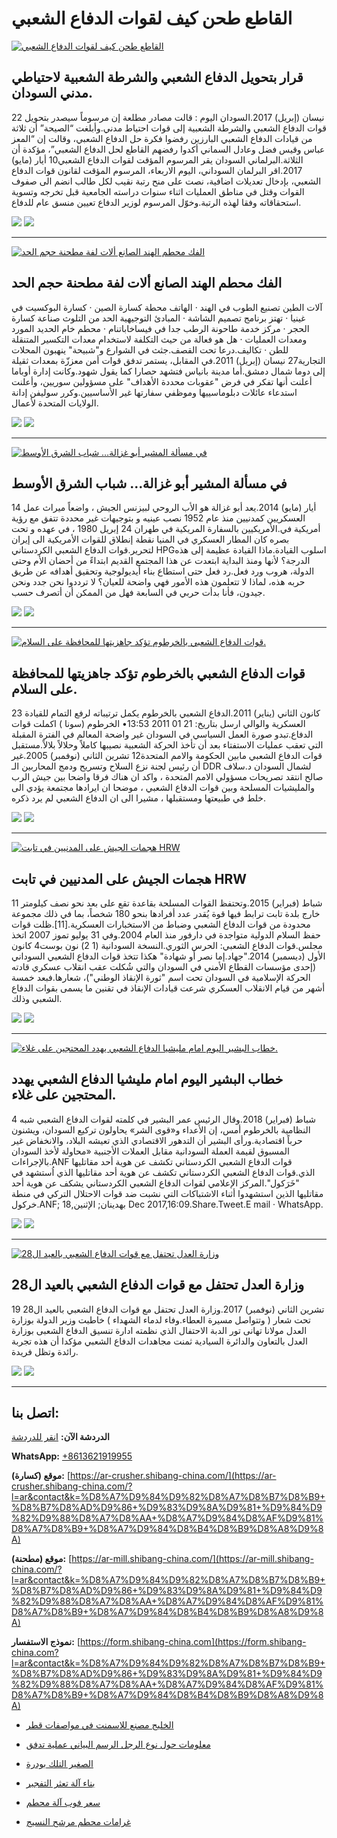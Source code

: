 # القاطع طحن كيف لقوات الدفاع الشعبي

<a href="https://swt.shibang-china.com/?l=ar&img&k=%D8%A7%D9%84%D9%82%D8%A7%D8%B7%D8%B9+%D8%B7%D8%AD%D9%86+%D9%83%D9%8A%D9%81+%D9%84%D9%82%D9%88%D8%A7%D8%AA+%D8%A7%D9%84%D8%AF%D9%81%D8%A7%D8%B9+%D8%A7%D9%84%D8%B4%D8%B9%D8%A8%D9%8A" target="_blank">![القاطع طحن كيف لقوات الدفاع الشعبي](http://static.shibang-china.com/all-800x300/463.jpg)</a>

## قرار بتحويل الدفاع الشعبي والشرطة الشعبية لاحتياطي مدني السودان.
22 نيسان (إبريل) 2017.السودان اليوم : قالت مصادر مطلعة إن مرسوماً سيصدر بتحويل قوات الدفاع الشعبي والشرطة الشعبية إلى قوات احتياط مدني.وأبلغت “الصيحة” أن ثلاثة من قيادات الدفاع الشعبي البارزين رفضوا فكرة حل الدفاع الشعبي، وقالت إن “المعز عباس وقيس فضل وعادل السماني أكدوا رفضهم القاطع لحل الدفاع الشعبي”، مؤكدة أن الثلاثة.البرلماني السودان يقر المرسوم المؤقت لقوات الدفاع الشعبي10 أيار (مايو) 2017.اقر البرلمان السوداني، اليوم الاربعاء، المرسوم المؤقت لقانون قوات الدفاع الشعبي، بإدخال تعديلات اضافية، نصت على منح رتبة نقيب لكل طالب انضم الى صفوف القوات وقتل في مناطق العمليات اثناء سنوات دراسته الجامعية قبل تخرجه وتسوية استحقاقاته وفقا لهذه الرتبة.وخوّل المرسوم لوزير الدفاع تعيين منسق عام للدفاع.


<a href="https://whatsapp.shibangsoft.com/WhatsApp.php" target="_blank" title="WhatsApp">![](http://static.shibang-china.com/icon/whatsapp.png)</a> <a href="https://swt.shibang-china.com/?l=ar&icon&k=%D8%A7%D9%84%D9%82%D8%A7%D8%B7%D8%B9+%D8%B7%D8%AD%D9%86+%D9%83%D9%8A%D9%81+%D9%84%D9%82%D9%88%D8%A7%D8%AA+%D8%A7%D9%84%D8%AF%D9%81%D8%A7%D8%B9+%D8%A7%D9%84%D8%B4%D8%B9%D8%A8%D9%8A" target="_blank">![](http://static.shibang-china.com/icon/chat-ar.png)</a>

---

<a href="https://swt.shibang-china.com/?l=ar&img&k=%D8%A7%D9%84%D9%82%D8%A7%D8%B7%D8%B9+%D8%B7%D8%AD%D9%86+%D9%83%D9%8A%D9%81+%D9%84%D9%82%D9%88%D8%A7%D8%AA+%D8%A7%D9%84%D8%AF%D9%81%D8%A7%D8%B9+%D8%A7%D9%84%D8%B4%D8%B9%D8%A8%D9%8A" target="_blank">![الفك محطم الهند الصانع ألات لفة مطحنة حجم الحد](http://static.shibang-china.com/all-800x300/1423.jpg)</a>

## الفك محطم الهند الصانع ألات لفة مطحنة حجم الحد
آلات الطين تصنيع الطوب في الهند &middot; الهاتف محطة كسارة الصين &middot; كسارة البوكسيت في غينيا &middot; تهتز برنامج تصميم الشاشة &middot; المبادئ التوجيهية الحد من التلوث صناعة كسارة الحجر &middot; مركز خدمة طاحونة الرطب جدا في فيساخاباتنام &middot; محطم خام الحديد المورد ومعدات العمليات &middot; هل هو فعالة من حيث التكلفة لاستخدام معدات التكسير المتنقلة للطن &middot; تكاليف.درعا تحت القصف.جثث في الشوارع و&quot;شبيحة&quot; ينهبون المحلات التجارية27 نيسان (إبريل) 2011.في المقابل، يستمر تدفق قوات أمن معززّة بمعدات ثقيلة إلى دوما شمال دمشق.أما مدينة بانياس فتشهد حصارا كما يقول شهود.وكانت إدارة أوباما أعلنت أنها تفكر في فرض &quot;عقوبات محددة الأهداف&quot; على مسؤولين سوريين، وأعلنت استدعاء عائلات دبلوماسييها وموظفي سفارتها غير الأساسيين.وكرر سوليفن إدانة الولايات المتحدة لأعمال.


<a href="https://whatsapp.shibangsoft.com/WhatsApp.php" target="_blank" title="WhatsApp">![](http://static.shibang-china.com/icon/whatsapp.png)</a> <a href="https://swt.shibang-china.com/?l=ar&icon&k=%D8%A7%D9%84%D9%82%D8%A7%D8%B7%D8%B9+%D8%B7%D8%AD%D9%86+%D9%83%D9%8A%D9%81+%D9%84%D9%82%D9%88%D8%A7%D8%AA+%D8%A7%D9%84%D8%AF%D9%81%D8%A7%D8%B9+%D8%A7%D9%84%D8%B4%D8%B9%D8%A8%D9%8A" target="_blank">![](http://static.shibang-china.com/icon/chat-ar.png)</a>

---

<a href="https://swt.shibang-china.com/?l=ar&img&k=%D8%A7%D9%84%D9%82%D8%A7%D8%B7%D8%B9+%D8%B7%D8%AD%D9%86+%D9%83%D9%8A%D9%81+%D9%84%D9%82%D9%88%D8%A7%D8%AA+%D8%A7%D9%84%D8%AF%D9%81%D8%A7%D8%B9+%D8%A7%D9%84%D8%B4%D8%B9%D8%A8%D9%8A" target="_blank">![في مسألة المشير أبو غزالة… شباب الشرق الأوسط](http://static.shibang-china.com/all-800x300/329.jpg)</a>

## في مسألة المشير أبو غزالة… شباب الشرق الأوسط
14 أيار (مايو) 2014.يعد أبو غزالة هو الأب الروحي لبيزنس الجيش ، واضعاً ميراث عمل العسكريين كمدنيين منذ عام 1952 نصب عينيه و بتوجيهات غير محددة تتفق مع رؤية أمريكية في.الأمريكيين بالسفارة المريكية في طهران 24 إبريل 1980 ، في عهده و تحت بصره كان المطار العسكري في المنيا نقطة إنطلاق للقوات الأمريكية الى إيران لتحرير.قوات الدفاع الشعبي الكردستاني HPGاسلوب القيادة.ماذا القيادة عظيمة إلى هذه الدرجة؟ لأنها ومنذ البداية ابتعدت عن هذا المجتمع القديم ابتداءً من أحضان الأم وحتى الدولة، هروب ورد فعل.رد فعل حتى استطاع بناء أيديولوجية وتحقيق أهدافه عن طريق حربه هذه، لماذا لا تتعلمون هذه الأمور فهي واضحة للعيان؟ لا ترددوا نحن جدد ونحن جيدون، فأنا بدأت حربي في السابعة فهل من الممكن أن أتصرف حسب.


<a href="https://whatsapp.shibangsoft.com/WhatsApp.php" target="_blank" title="WhatsApp">![](http://static.shibang-china.com/icon/whatsapp.png)</a> <a href="https://swt.shibang-china.com/?l=ar&icon&k=%D8%A7%D9%84%D9%82%D8%A7%D8%B7%D8%B9+%D8%B7%D8%AD%D9%86+%D9%83%D9%8A%D9%81+%D9%84%D9%82%D9%88%D8%A7%D8%AA+%D8%A7%D9%84%D8%AF%D9%81%D8%A7%D8%B9+%D8%A7%D9%84%D8%B4%D8%B9%D8%A8%D9%8A" target="_blank">![](http://static.shibang-china.com/icon/chat-ar.png)</a>

---

<a href="https://swt.shibang-china.com/?l=ar&img&k=%D8%A7%D9%84%D9%82%D8%A7%D8%B7%D8%B9+%D8%B7%D8%AD%D9%86+%D9%83%D9%8A%D9%81+%D9%84%D9%82%D9%88%D8%A7%D8%AA+%D8%A7%D9%84%D8%AF%D9%81%D8%A7%D8%B9+%D8%A7%D9%84%D8%B4%D8%B9%D8%A8%D9%8A" target="_blank">![قوات الدفاع الشعبي بالخرطوم تؤكد جاهزيتها للمحافظة على السلام.](http://static.shibang-china.com/all-800x300/1338.jpg)</a>

## قوات الدفاع الشعبي بالخرطوم تؤكد جاهزيتها للمحافظة على السلام.
23 كانون الثاني (يناير) 2011.الدفاع الشعبي بالخرطوم يكمل ترتيباته لرفع التمام للقيادة العسكرية والوالي ارسل بتاريخ: 21 01 2011 13:53• الخرطوم (سونا ) اكملت قوات الدفاع.تبدو صورة العمل السياسي في السودان غير واضحة المعالم في الفترة المقبلة التي تعقب عمليات الاستفتاء بعد أن تأخذ الحركة الشعبية نصيبها كاملاً وحلالاً بلالاً.مستقبل قوات الدفاع الشعبي مابين الحكومة والامم المتحدة12 تشرين الثاني (نوفمبر) 2005.غير أن رئيس لجنة نزع السلاح وتسريح ودمج المحاربين الـ DDR لشمال السودان د.سلاف صالح انتقد تصريحات مسؤولي الامم المتحدة ، واكد ان هناك فرقا واضحا بين جيش الرب والمليشيات المسلحة وبين قوات الدفاع الشعبي ، موضحا ان ايرادها مجتمعة يؤدي الى خلط في طبيعتها ومستقبلها ، مشيرا الى ان الدفاع الشعبي لم يرد ذكره.


<a href="https://whatsapp.shibangsoft.com/WhatsApp.php" target="_blank" title="WhatsApp">![](http://static.shibang-china.com/icon/whatsapp.png)</a> <a href="https://swt.shibang-china.com/?l=ar&icon&k=%D8%A7%D9%84%D9%82%D8%A7%D8%B7%D8%B9+%D8%B7%D8%AD%D9%86+%D9%83%D9%8A%D9%81+%D9%84%D9%82%D9%88%D8%A7%D8%AA+%D8%A7%D9%84%D8%AF%D9%81%D8%A7%D8%B9+%D8%A7%D9%84%D8%B4%D8%B9%D8%A8%D9%8A" target="_blank">![](http://static.shibang-china.com/icon/chat-ar.png)</a>

---

<a href="https://swt.shibang-china.com/?l=ar&img&k=%D8%A7%D9%84%D9%82%D8%A7%D8%B7%D8%B9+%D8%B7%D8%AD%D9%86+%D9%83%D9%8A%D9%81+%D9%84%D9%82%D9%88%D8%A7%D8%AA+%D8%A7%D9%84%D8%AF%D9%81%D8%A7%D8%B9+%D8%A7%D9%84%D8%B4%D8%B9%D8%A8%D9%8A" target="_blank">![هجمات الجيش على المدنيين في تابت HRW](http://static.shibang-china.com/all-800x300/442.jpg)</a>

## هجمات الجيش على المدنيين في تابت HRW
11 شباط (فبراير) 2015.وتحتفظ القوات المسلحة بقاعدة تقع على بعد نحو نصف كيلومتر خارج بلدة تابت ترابط فيها قوة يُقدر عدد أفرادها بنحو 180 شخصاً، بما في ذلك مجموعة محدودة من قوات الدفاع الشعبي وضباط من الاستخبارات العسكرية.[11].ظلت قوات حفظ السلام الدولية متواجدة في دارفور منذ العام 2004.وفي 31 يوليو تموز 2007 اتخذ مجلس.قوات الدفاع الشعبي: الحرس الثوري.النسخة السودانية (1 2) نون بوست4 كانون الأول (ديسمبر) 2014.&quot;جهاد.إما نصر أو شهادة&quot; هكذا تتخذ قوات الدفاع الشعبي السوداني (إحدى مؤسسات القطاع الأمني في السودان والتي شُكلت عقب انقلاب عسكري قادته الحركة الإسلامية في السودان تحت اسم &quot;ثورة الإنقاذ الوطني&quot;)، شعارها.فبعد خمسة أشهر من قيام الانقلاب العسكري شرعت قيادات الإنقاذ في تقنين ما يسمى بقوات الدفاع الشعبي وذلك.


<a href="https://whatsapp.shibangsoft.com/WhatsApp.php" target="_blank" title="WhatsApp">![](http://static.shibang-china.com/icon/whatsapp.png)</a> <a href="https://swt.shibang-china.com/?l=ar&icon&k=%D8%A7%D9%84%D9%82%D8%A7%D8%B7%D8%B9+%D8%B7%D8%AD%D9%86+%D9%83%D9%8A%D9%81+%D9%84%D9%82%D9%88%D8%A7%D8%AA+%D8%A7%D9%84%D8%AF%D9%81%D8%A7%D8%B9+%D8%A7%D9%84%D8%B4%D8%B9%D8%A8%D9%8A" target="_blank">![](http://static.shibang-china.com/icon/chat-ar.png)</a>

---

<a href="https://swt.shibang-china.com/?l=ar&img&k=%D8%A7%D9%84%D9%82%D8%A7%D8%B7%D8%B9+%D8%B7%D8%AD%D9%86+%D9%83%D9%8A%D9%81+%D9%84%D9%82%D9%88%D8%A7%D8%AA+%D8%A7%D9%84%D8%AF%D9%81%D8%A7%D8%B9+%D8%A7%D9%84%D8%B4%D8%B9%D8%A8%D9%8A" target="_blank">![خطاب البشير اليوم امام مليشيا الدفاع الشعبي يهدد المحتجين على غلاء.](http://static.shibang-china.com/all-800x300/331.jpg)</a>

## خطاب البشير اليوم امام مليشيا الدفاع الشعبي يهدد المحتجين على غلاء.
4 شباط (فبراير) 2018.وقال الرئيس عمر البشير في كلمته لقوات الدفاع الشعبي شبه النظامية بالخرطوم أمس، إن الأعداء و«قوى الشر» يحاولون تركيع السودان، ويشنون حرباً اقتصادية.ورأى البشير أن التدهور الاقتصادي الذي تعيشه البلاد، والانخفاض غير المسبوق لقيمة العملة السودانية مقابل العملات الأجنبية «محاولة لأخذ السودان بالإجراءات.ANF قوات الدفاع الشعبي الكردستاني تكشف عن هوية أحد مقاتليها الذي.قوات الدفاع الشعبي الكردستاني تكشف عن هوية أحد مقاتليها الذي اُستشهد في &quot;خَرَكول&quot;.المركز الإعلامي لقوات الدفاع الشعبي الكردستاني يشكف عن هوية أحد مقاتليها الذين استشهدوا أثناء الاشتباكات التي نشبت ضد قوات الاحتلال التركي في منطة خركول.ANF; بهدينان; الإثنين,18 Dec 2017,16:09.Share.Tweet.E mail &middot; WhatsApp.


<a href="https://whatsapp.shibangsoft.com/WhatsApp.php" target="_blank" title="WhatsApp">![](http://static.shibang-china.com/icon/whatsapp.png)</a> <a href="https://swt.shibang-china.com/?l=ar&icon&k=%D8%A7%D9%84%D9%82%D8%A7%D8%B7%D8%B9+%D8%B7%D8%AD%D9%86+%D9%83%D9%8A%D9%81+%D9%84%D9%82%D9%88%D8%A7%D8%AA+%D8%A7%D9%84%D8%AF%D9%81%D8%A7%D8%B9+%D8%A7%D9%84%D8%B4%D8%B9%D8%A8%D9%8A" target="_blank">![](http://static.shibang-china.com/icon/chat-ar.png)</a>

---

<a href="https://swt.shibang-china.com/?l=ar&img&k=%D8%A7%D9%84%D9%82%D8%A7%D8%B7%D8%B9+%D8%B7%D8%AD%D9%86+%D9%83%D9%8A%D9%81+%D9%84%D9%82%D9%88%D8%A7%D8%AA+%D8%A7%D9%84%D8%AF%D9%81%D8%A7%D8%B9+%D8%A7%D9%84%D8%B4%D8%B9%D8%A8%D9%8A" target="_blank">![وزارة العدل تحتفل مع قوات الدفاع الشعبي بالعيد ال28](http://static.shibang-china.com/all-800x300/1047.jpg)</a>

## وزارة العدل تحتفل مع قوات الدفاع الشعبي بالعيد ال28
19 تشرين الثاني (نوفمبر) 2017.وزارة العدل تحتفل مع قوات الدفاع الشعبي بالعيد ال28 تحت شعار ( وتتواصل مسيرة العطاء.وفاء لدماء الشهداء ) خاطبت وزير الدولة بوزارة العدل مولانا تهانى تور الدبة الاحتفال الذي نظمته ادارة تنسيق الدفاع الشعبى بوزارة العدل بالتعاون والدائرة السيادية ثمنت مجاهدات الدفاع الشعبي مؤكدا أن هذه تجربة رائدة وتظل فريدة.

<a href="https://whatsapp.shibangsoft.com/WhatsApp.php" target="_blank" title="WhatsApp">![](http://static.shibang-china.com/icon/whatsapp.png)</a> <a href="https://swt.shibang-china.com/?l=ar&icon&k=%D8%A7%D9%84%D9%82%D8%A7%D8%B7%D8%B9+%D8%B7%D8%AD%D9%86+%D9%83%D9%8A%D9%81+%D9%84%D9%82%D9%88%D8%A7%D8%AA+%D8%A7%D9%84%D8%AF%D9%81%D8%A7%D8%B9+%D8%A7%D9%84%D8%B4%D8%B9%D8%A8%D9%8A" target="_blank">![](http://static.shibang-china.com/icon/chat-ar.png)</a>

---
## اتصل بنا:

**الدردشة الآن:** [انقر للدردشة](https://swt.shibang-china.com?l=ar&contact&k=%D8%A7%D9%84%D9%82%D8%A7%D8%B7%D8%B9+%D8%B7%D8%AD%D9%86+%D9%83%D9%8A%D9%81+%D9%84%D9%82%D9%88%D8%A7%D8%AA+%D8%A7%D9%84%D8%AF%D9%81%D8%A7%D8%B9+%D8%A7%D9%84%D8%B4%D8%B9%D8%A8%D9%8A)

**WhatsApp:**  [+8613621919955](https://whatsapp.shibangsoft.com/WhatsApp.php)

**موقع (كسارة):** [https://ar-crusher.shibang-china.com/](https://ar-crusher.shibang-china.com/?l=ar&contact&k=%D8%A7%D9%84%D9%82%D8%A7%D8%B7%D8%B9+%D8%B7%D8%AD%D9%86+%D9%83%D9%8A%D9%81+%D9%84%D9%82%D9%88%D8%A7%D8%AA+%D8%A7%D9%84%D8%AF%D9%81%D8%A7%D8%B9+%D8%A7%D9%84%D8%B4%D8%B9%D8%A8%D9%8A)

**موقع (مطحنة):** [https://ar-mill.shibang-china.com/](https://ar-mill.shibang-china.com/?l=ar&contact&k=%D8%A7%D9%84%D9%82%D8%A7%D8%B7%D8%B9+%D8%B7%D8%AD%D9%86+%D9%83%D9%8A%D9%81+%D9%84%D9%82%D9%88%D8%A7%D8%AA+%D8%A7%D9%84%D8%AF%D9%81%D8%A7%D8%B9+%D8%A7%D9%84%D8%B4%D8%B9%D8%A8%D9%8A)

**نموذج الاستفسار:** [https://form.shibang-china.com](https://form.shibang-china.com?l=ar&contact&k=%D8%A7%D9%84%D9%82%D8%A7%D8%B7%D8%B9+%D8%B7%D8%AD%D9%86+%D9%83%D9%8A%D9%81+%D9%84%D9%82%D9%88%D8%A7%D8%AA+%D8%A7%D9%84%D8%AF%D9%81%D8%A7%D8%B9+%D8%A7%D9%84%D8%B4%D8%B9%D8%A8%D9%8A)

* [الخليج مصنع للاسمنت في مواصفات قطر](../26/%D8%A7%D9%84%D8%AE%D9%84%D9%8A%D8%AC%20%D9%85%D8%B5%D9%86%D8%B9%20%D9%84%D9%84%D8%A7%D8%B3%D9%85%D9%86%D8%AA%20%D9%81%D9%8A%20%D9%85%D9%88%D8%A7%D8%B5%D9%81%D8%A7%D8%AA%20%D9%82%D8%B7%D8%B1.md)

* [معلومات حول نوع الرجل الرسم البياني عملية تدفق](../29/%D9%85%D8%B9%D9%84%D9%88%D9%85%D8%A7%D8%AA%20%D8%AD%D9%88%D9%84%20%D9%86%D9%88%D8%B9%20%D8%A7%D9%84%D8%B1%D8%AC%D9%84%20%D8%A7%D9%84%D8%B1%D8%B3%D9%85%20%D8%A7%D9%84%D8%A8%D9%8A%D8%A7%D9%86%D9%8A%20%D8%B9%D9%85%D9%84%D9%8A%D8%A9%20%D8%AA%D8%AF%D9%81%D9%82.md)

* [الصغير التلك بودرة](../27/%D8%A7%D9%84%D8%B5%D8%BA%D9%8A%D8%B1%20%D8%A7%D9%84%D8%AA%D9%84%D9%83%20%D8%A8%D9%88%D8%AF%D8%B1%D8%A9.md)

* [بناء آلة تعثر التفجير](../27/%D8%A8%D9%86%D8%A7%D8%A1%20%D8%A2%D9%84%D8%A9%20%D8%AA%D8%B9%D8%AB%D8%B1%20%D8%A7%D9%84%D8%AA%D9%81%D8%AC%D9%8A%D8%B1.md)

* [سعر فوب آلة محطم](../27/%D8%B3%D8%B9%D8%B1%20%D9%81%D9%88%D8%A8%20%D8%A2%D9%84%D8%A9%20%D9%85%D8%AD%D8%B7%D9%85.md)

* [غرامات محطم مرشح النسيج](../27/%D8%BA%D8%B1%D8%A7%D9%85%D8%A7%D8%AA%20%D9%85%D8%AD%D8%B7%D9%85%20%D9%85%D8%B1%D8%B4%D8%AD%20%D8%A7%D9%84%D9%86%D8%B3%D9%8A%D8%AC.md)